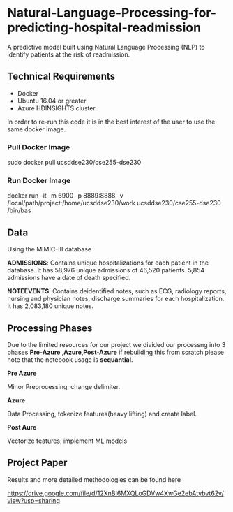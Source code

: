 # Natural-Language-Processing-for-predicting-hospital-readmission
A predictive model built using Natural Language Processing (NLP) to identify patients at the risk of readmission.

## Technical Requirements 
* Docker
* Ubuntu 16.04 or greater 
* Azure HDINSIGHTS cluster 

In order to re-run this code it is in the best interest of the user to use the same docker image. 
### Pull Docker Image 
sudo docker pull ucsddse230/cse255-dse230

### Run Docker Image 
docker run -it -m 6900 -p 8889:8888 -v /local/path/project:/home/ucsddse230/work ucsddse230/cse255-dse230 /bin/bas



## Data 
Using the MIMIC-III database

**ADMISSIONS**: 
Contains unique hospitalizations for each patient in the database. It has 58,976 unique
admissions of 46,520 patients. 5,854 admissions have a date of death specified.

**NOTEEVENTS**: 
Contains deidentified notes, such as ECG, radiology reports, nursing and physician notes,
discharge summaries for each hospitalization. It has 2,083,180 unique notes.


## Processing Phases
Due to the limited resources for our project we divided our processng into 3 phases **Pre-Azure** ,**Azure**,**Post-Azure** if rebuilding this from scratch please note that the notebook usage is **sequantial**.

**Pre Azure**

Minor Preprocessing, change delimiter. 

**Azure**

Data Processing, tokenize features(heavy lifting) and  create label.

**Post Aure**

Vectorize features, implement ML models 

## Project Paper

Results and more detailed methodologies can be found here

https://drive.google.com/file/d/12XnBI6MXQLoGDVw4XwGe2ebAtybvt62v/view?usp=sharing


